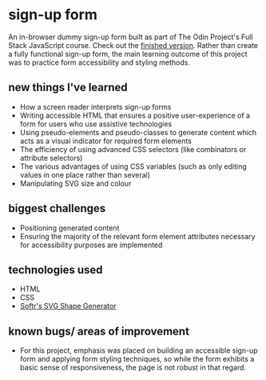 # sign-up form

An in-browser dummy sign-up form built as part of The Odin Project's Full Stack JavaScript course. Check out the [finished version](https://silverwish.github.io/top-form/). Rather than create a fully functional sign-up form, the main learning outcome of this project was to practice form accessibility and styling methods.

## new things I've learned

- How a screen reader interprets sign-up forms
- Writing accessible HTML that ensures a positive user-experience of a form for users who use assistive technologies
- Using pseudo-elements and pseudo-classes to generate content which acts as a visual indicator for required form elements
- The efficiency of using advanced CSS selectors (like combinators or attribute selectors)
- The various advantages of using CSS variables (such as only editing values in one place rather than several)
- Manipulating SVG size and colour

## biggest challenges

- Positioning generated content
- Ensuring the majority of the relevant form element attributes necessary for accessibility purposes are implemented

## technologies used

- HTML
- CSS
- [Softr's SVG Shape Generator](https://www.softr.io/tools/svg-shape-generator)

## known bugs/ areas of improvement

- For this project, emphasis was placed on building an accessible sign-up form and applying form styling techniques, so while the form exhibits a basic sense of responsiveness, the page is not robust in that regard.